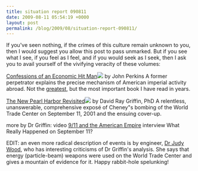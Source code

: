 ```yaml
---
title: situation report 090811
date: 2009-08-11 05:54:19 +0000
layout: post
permalink: /blog/2009/08/situation-report-090811/
---
```


If you've seen nothing, if the crimes of this culture remain unknown to you, then I would suggest you allow this post to pass unmarked. But if you see what I see, if you feel as I feel, and if you would seek as I seek, then I ask you to avail yourself of the vivifying veracity of these volumes:

[Confessions of an Economic Hit Man][1]![][2] by John Perkins
A former perpetrator explains the precise mechanism of American imperial activity abroad. Not the [greatest][3], but the most important book I have read in years.

[The New Pearl Harbor Revisited][4]![][5] by David Ray Griffin, PhD
A relentless, unanswerable, comprehensive exposé of Cheney"s bombing of the World Trade Center on September 11, 2001 and the ensuing cover-up.

more by Dr Griffin:
video [9/11 and the American Empire][6]
interview What Really Happened on September 11?

EDIT: an even more radical description of events is by engineer, [Dr Judy Wood][7], who has interesting criticisms of Dr Griffin's analysis. She says that energy (particle-beam) weapons were used on the World Trade Center and gives a mountain of evidence for it. Happy rabbit-hole spelunking!

   [1]: http://www.amazon.com/gp/product/0452287081?ie=UTF8&tag=thedarknessco-20&linkCode=as2&camp=1789&creative=9325&creativeASIN=0452287081
   [2]: http://www.assoc-amazon.com/e/ir?t=thedarknessco-20&l=as2&o=1&a=0452287081
   [3]: /other-writings/bibliography
   [4]: http://www.amazon.com/gp/product/1566567297?ie=UTF8&tag=thedarknessco-20&linkCode=as2&camp=1789&creative=9325&creativeASIN=1566567297
   [5]: http://www.assoc-amazon.com/e/ir?t=thedarknessco-20&l=as2&o=1&a=1566567297
   [6]: www.youtube.com/watch?v=5x0vPXGYzqQ
   [7]: http://drjudywood.com
